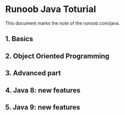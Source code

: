 # Runoob Java Toturial
This document marks the note of the runoob.com/java.


## 1. Basics

## 2. Object Oriented Programming

## 3. Advanced part


## 4. Java 8: new features


## 5. Java 9: new features
